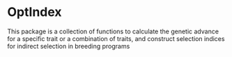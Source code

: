 # OptIndex
 This package is a collection of functions to calculate the genetic advance for a specific trait or a combination of traits, and construct selection indices for indirect selection in breeding programs
